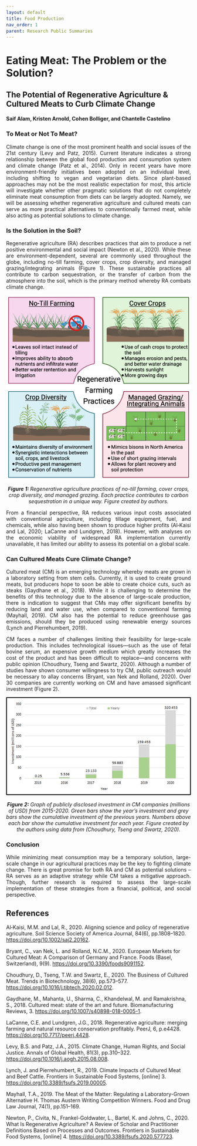 ```yaml
---
layout: default
title: Food Production
nav_order: 1
parent: Research Public Summaries
---
```


# Eating Meat: The Problem or the Solution? 
## The Potential of Regenerative Agriculture & Cultured Meats to Curb Climate Change
#### Saif Alam, Kristen Arnold, Cohen Bolliger, and Chantelle Castelino 

### To Meat or Not To Meat?
<p align=justify>Climate change is one of the most prominent health and social issues of the 21st century (Levy and Patz, 2015). Current literature indicates a strong relationship between the global food production and consumption system and climate change (Patz et al., 2014). Only in recent years have more environment-friendly initiatives been adopted on an individual level, including shifting to vegan and vegetarian diets. Since plant-based approaches may not be the most realistic expectation for most, this article will investigate whether other pragmatic solutions that do not completely eliminate meat consumption from diets can be largely adopted. Namely, we will be assessing whether regenerative agriculture and cultured meats can serve as more practical alternatives to conventionally farmed meat, while also acting as potential solutions to climate change.</p>

### Is the Solution in the Soil?
<p align=justify>Regenerative agriculture (RA) describes practices that aim to produce a net positive environmental and social impact (Newton et al., 2020). While these are environment-dependent, several are commonly used throughout the globe, including no-till farming, cover crops, crop diversity, and managed grazing/integrating animals (Figure 1). These sustainable practices all contribute to carbon sequestration, or the transfer of carbon from the atmosphere into the soil, which is the primary method whereby RA combats climate change.</p>

<p align="center">
<img src="assets/img/food-production-fig1.png" width="650"/>
</p>

<p align="center"> <i><b> Figure 1: </b> Regenerative agriculture practices of no-till farming, cover crops, crop diversity, and managed grazing. Each practice contributes to carbon sequestration in a unique way. Figure created by authors.</i></p>


<p align=justify>From a financial perspective, RA reduces various input costs associated with conventional agriculture, including tillage equipment, fuel, and chemicals, while also having been shown to produce higher profits (Al‐Kaisi and Lal, 2020; LaCanne and Lundgren, 2018). However, with analyses on the economic viability of widespread RA implementation currently unavailable, it has limited our ability to assess its potential on a global scale. 
</p>

### Can Cultured Meats Cure Climate Change?
<p align=justify>Cultured meat (CM) is an emerging technology whereby meats are grown in a laboratory setting from stem cells. Currently, it is used to create ground meats, but producers hope to soon be able to create choice cuts, such as steaks (Gaydhane et al., 2018). While it is challenging to determine the benefits of this technology due to the absence of large-scale production, there is indication to suggest that CMs may offer significant benefits by reducing land and water use, when compared to conventional farming (Mayhall, 2019). CM also has the potential to reduce greenhouse gas emissions, should they be produced using renewable energy sources (Lynch and Pierrehumbert, 2019).</p>

<p align=justify>CM faces a number of challenges limiting their feasibility for large-scale production. This  includes technological issues—such as the use of fetal bovine serum, an expensive growth medium which greatly increases the cost of the product and has been difficult to replace—and concerns with public opinion (Choudhury, Tseng and Swartz, 2020). Although a number of studies have shown consumer willingness to try CM, public outreach would be necessary to allay concerns (Bryant, van Nek and Rolland, 2020). Over 30 companies are currently working on CM and have amassed significant investment (Figure 2).</p>

<p align="center">
<img src="assets/img/food-production-fig2.jpeg" width="650"/>
</p>

<p align="center"> <i><b> Figure 2: </b> Graph of publicly disclosed investment in CM companies (millions of USD) from 2015-2020. Green bars show the year’s investment and grey bars show the cumulative investment of the previous years. Numbers above each bar show the cumulative investment for each year. Figure created by the authors using data from (Choudhury, Tseng and Swartz, 2020). </i></p>


### Conclusion
<p align=justify>While minimizing meat consumption may be a temporary solution, large-scale change in our agricultural practices may be the key to fighting climate change. There is great promise for both RA and CM as potential solutions – RA serves as an adaptive strategy while CM takes a mitigative approach. Though, further research is required to assess the large-scale implementation of these strategies from a financial, political, and social perspective.</p>

## References 
Al‐Kaisi, M.M. and Lal, R., 2020. Aligning science and policy of regenerative agriculture. Soil Science Society of America Journal, 84(6), pp.1808–1820. https://doi.org/10.1002/saj2.20162.

Bryant, C., van Nek, L. and Rolland, N.C.M., 2020. European Markets for Cultured Meat: A Comparison of Germany and France. Foods (Basel, Switzerland), 9(9). https://doi.org/10.3390/foods9091152.

Choudhury, D., Tseng, T.W. and Swartz, E., 2020. The Business of Cultured Meat. Trends in Biotechnology, 38(6), pp.573–577. https://doi.org/10.1016/j.tibtech.2020.02.012.

Gaydhane, M., Mahanta, U., Sharma, C., Khandelwal, M. and Ramakrishna, S., 2018. Cultured meat: state of the art and future. Biomanufacturing Reviews, 3. https://doi.org/10.1007/s40898-018-0005-1.

LaCanne, C.E. and Lundgren, J.G., 2018. Regenerative agriculture: merging farming and natural resource conservation profitably. PeerJ, 6, p.e4428. https://doi.org/10.7717/peerj.4428.

Levy, B.S. and Patz, J.A., 2015. Climate Change, Human Rights, and Social Justice. Annals of Global Health, 81(3), pp.310–322. https://doi.org/10.1016/j.aogh.2015.08.008.

Lynch, J. and Pierrehumbert, R., 2019. Climate Impacts of Cultured Meat and Beef Cattle. Frontiers in Sustainable Food Systems, [online] 3. https://doi.org/10.3389/fsufs.2019.00005.

Mayhall, T.A., 2019. The Meat of the Matter: Regulating a Laboratory-Grown Alternative H. Thomas Austern Writing Competition Winners. Food and Drug Law Journal, 74(1), pp.151–169.

Newton, P., Civita, N., Frankel-Goldwater, L., Bartel, K. and Johns, C., 2020. What Is Regenerative Agriculture? A Review of Scholar and Practitioner Definitions Based on Processes and Outcomes. Frontiers in Sustainable Food Systems, [online] 4. https://doi.org/10.3389/fsufs.2020.577723.
